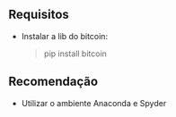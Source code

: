 ## Requisitos
- Instalar a lib do bitcoin:
  > pip install bitcoin


## Recomendação

- Utilizar o ambiente Anaconda e Spyder
